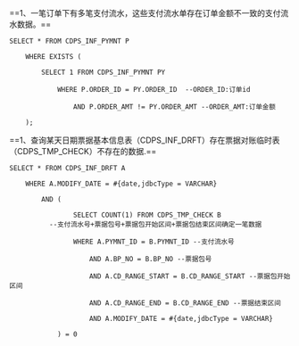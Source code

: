 ==1、一笔订单下有多笔支付流水，这些支付流水单存在订单金额不一致的支付流水数据。== 

```plsql
SELECT * FROM CDPS_INF_PYMNT P 

	WHERE EXISTS (

		SELECT 1 FROM CDPS_INF_PYMNT PY 

			WHERE P.ORDER_ID = PY.ORDER_ID  --ORDER_ID:订单id 

				AND P.ORDER_AMT != PY.ORDER_AMT --ORDER_AMT:订单金额 

	);
```

==1、查询某天日期票据基本信息表（CDPS_INF_DRFT）存在票据对账临时表（CDPS_TMP_CHECK）不存在的数据.== 

```plsql
SELECT * FROM CDPS_INF_DRFT A

	WHERE A.MODIFY_DATE = #{date,jdbcType = VARCHAR}

		AND (

				SELECT COUNT(1) FROM CDPS_TMP_CHECK B
          --支付流水号+票据包号+票据包开始区间+票据包结束区间确定一笔数据

				WHERE A.PYMNT_ID = B.PYMNT_ID --支付流水号

					AND A.BP_NO = B.BP_NO --票据包号

					AND A.CD_RANGE_START = B.CD_RANGE_START --票据包开始区间

					AND A.CD_RANGE_END = B.CD_RANGE_END --票据结束区间

					AND A.MODIFY_DATE = #{date,jdbcType = VARCHAR}

			) = 0

```








